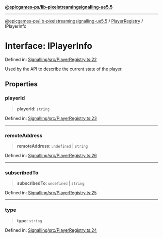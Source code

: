 [**@epicgames-ps/lib-pixelstreamingsignalling-ue5.5**](../../README.md)

***

[@epicgames-ps/lib-pixelstreamingsignalling-ue5.5](../../README.md) / [PlayerRegistry](../README.md) / IPlayerInfo

# Interface: IPlayerInfo

Defined in: [Signalling/src/PlayerRegistry.ts:22](https://github.com/mcottontensor/PixelStreamingInfrastructure/blob/1c2e89b140492a0711bcb88268b18a037a27dc45/Signalling/src/PlayerRegistry.ts#L22)

Used by the API to describe the current state of the player.

## Properties

### playerId

> **playerId**: `string`

Defined in: [Signalling/src/PlayerRegistry.ts:23](https://github.com/mcottontensor/PixelStreamingInfrastructure/blob/1c2e89b140492a0711bcb88268b18a037a27dc45/Signalling/src/PlayerRegistry.ts#L23)

***

### remoteAddress

> **remoteAddress**: `undefined` \| `string`

Defined in: [Signalling/src/PlayerRegistry.ts:26](https://github.com/mcottontensor/PixelStreamingInfrastructure/blob/1c2e89b140492a0711bcb88268b18a037a27dc45/Signalling/src/PlayerRegistry.ts#L26)

***

### subscribedTo

> **subscribedTo**: `undefined` \| `string`

Defined in: [Signalling/src/PlayerRegistry.ts:25](https://github.com/mcottontensor/PixelStreamingInfrastructure/blob/1c2e89b140492a0711bcb88268b18a037a27dc45/Signalling/src/PlayerRegistry.ts#L25)

***

### type

> **type**: `string`

Defined in: [Signalling/src/PlayerRegistry.ts:24](https://github.com/mcottontensor/PixelStreamingInfrastructure/blob/1c2e89b140492a0711bcb88268b18a037a27dc45/Signalling/src/PlayerRegistry.ts#L24)
